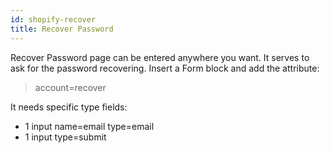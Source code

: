 ```yaml
---
id: shopify-recover
title: Recover Password 
---
```


Recover Password page can be entered anywhere you want. It serves to ask for the password recovering.
Insert a Form block and add the attribute:

> account=recover

It needs specific type fields:
- 1 input name=email type=email
- 1 input type=submit